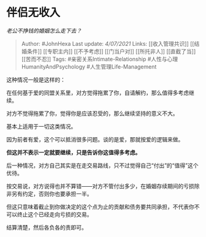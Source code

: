 # 伴侣无收入
*老公不挣钱的婚姻怎么走下去？*

> Author: #JohnHexa 
Last update: *4/07/2021* 
Links: [[收入管理共识]] [[结婚条件]] [[专职主内]] [[不予考虑]] [[门当户对]] [[所托非人]] [[直截了当]] [[苦而不忍]]
Tags: #亲密关系Intimate-Relationship #人性与心理HumanityAndPsychology #人生管理Life-Management 

这种情况一般是这样的：

在任何基于爱的同盟关系里，对方觉得拖累了你，自请解约，那么值得多考虑继续。

对方不觉得拖累了你，觉得你是应该忍受的，那么继续坚持的意义不大。

基本上适用于一切这类情况。

因为前者有爱，这个可以抵消很多问题。谈的是爱，那就按爱的逻辑来做。

**但这并不表示一定就要继续，只是告诉你这值得多考虑。**

后一种情况，对方自己其实是在走交易路线，只不过觉得自己“付出”的“值得”这个优待。

按交易说，对方说得也并不算错——对方不管付出多少，在婚姻存续期间的亏损除非另有约定，否则你也要承担一半。

但这只意味着截止到你做决定的这个点为止的贡献和债务要共同承担，不代表你不可以终止这个已经走向亏损的交易。

结算清楚，然后各负各的责即可。

  
  
